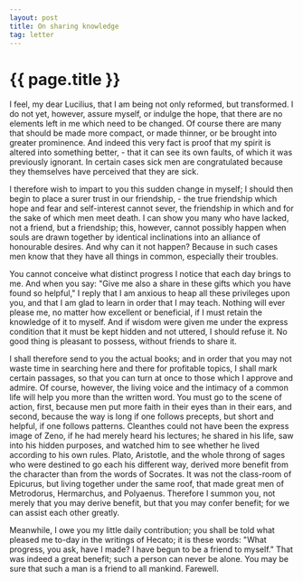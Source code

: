 ```yaml
---
layout: post
title: On sharing knowledge
tag: letter
---
```


{{ page.title }}
================

I feel, my dear Lucilius, that I am being not only reformed, but transformed. I do not yet, however, assure myself, or indulge the hope, that there are no elements left in me which need to be changed. Of course there are many that should be made more compact, or made thinner, or be brought into greater prominence. And indeed this very fact is proof that my spirit is altered into something better, - that it can see its own faults, of which it was previously ignorant. In certain cases sick men are congratulated because they themselves have perceived that they are sick.

I therefore wish to impart to you this sudden change in myself; I should then begin to place a surer trust in our friendship, - the true friendship which hope and fear and self-interest cannot sever, the friendship in which and for the sake of which men meet death. I can show you many who have lacked, not a friend, but a friendship; this, however, cannot possibly happen when souls are drawn together by identical inclinations into an alliance of honourable desires. And why can it not happen? Because in such cases men know that they have all things in common, especially their troubles.

You cannot conceive what distinct progress I notice that each day brings to me. And when you say: "Give me also a share in these gifts which you have found so helpful," I reply that I am anxious to heap all these privileges upon you, and that I am glad to learn in order that I may teach. Nothing will ever please me, no matter how excellent or beneficial, if I must retain the knowledge of it to myself. And if wisdom were given me under the express condition that it must be kept hidden and not uttered, I should refuse it. No good thing is pleasant to possess, without friends to share it.

I shall therefore send to you the actual books; and in order that you may not waste time in searching here and there for profitable topics, I shall mark certain passages, so that you can turn at once to those which I approve and admire. Of course, however, the living voice and the intimacy of a common life will help you more than the written word. You must go to the scene of action, first, because men put more faith in their eyes than in their ears, and second, because the way is long if one follows precepts, but short and helpful, if one follows patterns.     Cleanthes could not have been the express image of Zeno, if he had merely heard his lectures; he shared in his life, saw into his hidden purposes, and watched him to see whether he lived according to his own rules. Plato, Aristotle, and the whole throng of sages who were destined to go each his different way, derived more benefit from the character than from the words of Socrates. It was not the class-room of Epicurus, but living together under the same roof, that made great men of Metrodorus, Hermarchus, and Polyaenus. Therefore I summon you, not merely that you may derive benefit, but that you may confer benefit; for we can assist each other greatly.

Meanwhile, I owe you my little daily contribution; you shall be told what pleased me to-day in the writings of Hecato; it is these words: "What progress, you ask, have I made? I have begun to be a friend to myself." That was indeed a great benefit; such a person can never be alone. You may be sure that such a man is a friend to all mankind. Farewell.


